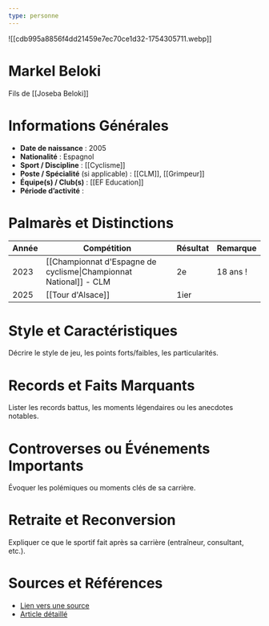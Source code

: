 ```yaml
---
type: personne
---
```

![[cdb995a8856f4dd21459e7ec70ce1d32-1754305711.webp]]
# Markel Beloki

Fils de [[Joseba Beloki]]
# Informations Générales
- **Date de naissance** :  2005
- **Nationalité** :  Espagnol
- **Sport / Discipline** :  [[Cyclisme]]
- **Poste / Spécialité** (si applicable) :  [[CLM]], [[Grimpeur]]
- **Équipe(s) / Club(s)** :  [[EF Education]]
- **Période d’activité** :  

# Palmarès et Distinctions
| Année | Compétition                                                       | Résultat | Remarque |
| ----- | ----------------------------------------------------------------- | -------- | -------- |
| 2023  | [[Championnat d'Espagne de cyclisme\|Championnat National]] - CLM | 2e       | 18 ans ! |
| 2025  | [[Tour d'Alsace]]                                                 | 1ier     |          |

# Style et Caractéristiques
Décrire le style de jeu, les points forts/faibles, les particularités.

# Records et Faits Marquants
Lister les records battus, les moments légendaires ou les anecdotes notables.

# Controverses ou Événements Importants
Évoquer les polémiques ou moments clés de sa carrière.

# Retraite et Reconversion
Expliquer ce que le sportif fait après sa carrière (entraîneur, consultant, etc.).

# Sources et Références
- [Lien vers une source](#)
- [Article détaillé](#)
